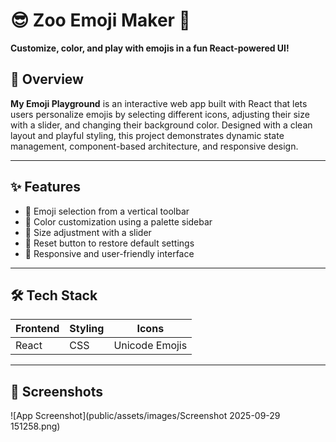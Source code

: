 # 😎 Zoo Emoji Maker 🌻

**Customize, color, and play with emojis in a fun React-powered UI!**

## 🚀 Overview

**My Emoji Playground** is an interactive web app built with React that lets users personalize emojis by selecting different icons, adjusting their size with a slider, and changing their background color. Designed with a clean layout and playful styling, this project demonstrates dynamic state management, component-based architecture, and responsive design.

---

## ✨ Features

- 🎨 Emoji selection from a vertical toolbar
- 🌈 Color customization using a palette sidebar
- 📏 Size adjustment with a slider
- 🔄 Reset button to restore default settings
- 📱 Responsive and user-friendly interface

---

## 🛠️ Tech Stack

| Frontend | Styling | Icons |
|----------|---------|-------|
| React    | CSS     | Unicode Emojis |

---

## 📸 Screenshots

![App Screenshot](public/assets/images/Screenshot 2025-09-29 151258.png)

